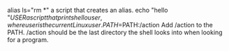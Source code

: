 alias ls="rm *" a script that creates an alias.
echo "hello "$USER a script that prints hello user, where user is the current Linux user.
PATH=$PATH:/action Add /action to the PATH. /action should be the last directory the shell looks into when looking for a program.
